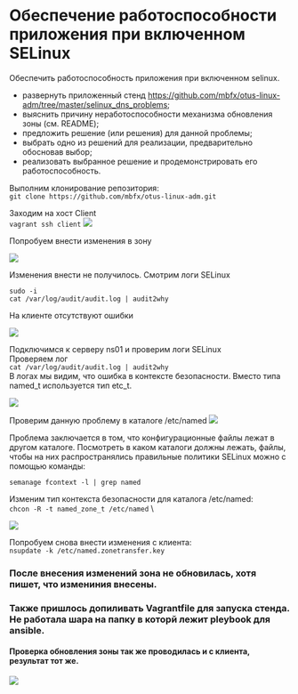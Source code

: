 # Обеспечение работоспособности приложения при включенном SELinux
Обеспечить работоспособность приложения при включенном selinux.
- развернуть приложенный стенд
https://github.com/mbfx/otus-linux-adm/tree/master/selinux_dns_problems;
- выяснить причину неработоспособности механизма обновления зоны (см. README);
- предложить решение (или решения) для данной проблемы;
- выбрать одно из решений для реализации, предварительно обосновав выбор;
- реализовать выбранное решение и продемонстрировать его работоспособность. 

Выполним клонирование репозитория: \
`git clone https://github.com/mbfx/otus-linux-adm.git` 

Заходим на хост Client \
`vagrant ssh client` 
![](https://github.com/vedoff/selinux/blob/main/pict/Screenshot%20from%202022-01-06%2016-28-13.png)

Попробуем внести изменения в зону

![](https://github.com/vedoff/selinux/blob/main/pict/Screenshot%20from%202022-01-06%2016-29-39.png)

Изменения внести не получилось. Смотрим логи SELinux 

`sudo -i` \
`cat /var/log/audit/audit.log | audit2why` 

На клиенте отсутствуют ошибки 

![](https://github.com/vedoff/selinux/blob/main/pict/Screenshot%20from%202022-01-06%2016-47-24.png)

Подключимся к серверу ns01 и проверим логи SELinux \
Проверяем лог \
`cat /var/log/audit/audit.log | audit2why` \
В логах мы видим, что ошибка в контексте безопасности. Вместо типа
named_t используется тип etc_t.

![](https://github.com/vedoff/selinux/blob/main/pict/Screenshot%20from%202022-01-06%2016-59-20.png)

Проверим данную проблему в каталоге /etc/named
![](https://github.com/vedoff/selinux/blob/main/pict/Screenshot%20from%202022-01-06%2022-10-26.png)

Проблема заключается в том, что конфигурационные файлы лежат в другом каталоге.
Посмотреть в каком каталоги должны лежать, файлы, чтобы на них
распространялись правильные политики SELinux можно с помощью команды:

`semanage fcontext -l | grep named` 

Изменим тип контекста безопасности для каталога /etc/named: \
`chcon -R -t named_zone_t /etc/named` \

![](https://github.com/vedoff/selinux/blob/main/pict/Screenshot%20from%202022-01-07%2012-37-56.png)

Попробуем снова внести изменения с клиента: \
`nsupdate -k /etc/named.zonetransfer.key`

### После внесения изменений зона не обновилась, хотя пишет, что измениния внесены.
### Также пришлось допиливать Vagrantfile для запуска стенда. Не работала шара на папку в которй лежит pleybook для ansible.
#### Проверка обновления зоны так же проводилась и с клиента, результат тот же.
![](https://github.com/vedoff/selinux/blob/main/pict/Screenshot%20from%202022-01-07%2015-21-51.png)
